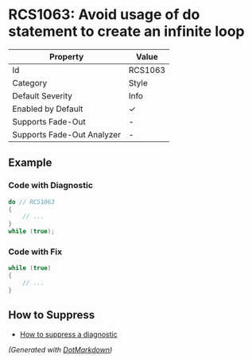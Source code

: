 # RCS1063: Avoid usage of do statement to create an infinite loop

| Property                    | Value    |
| --------------------------- | -------- |
| Id                          | RCS1063  |
| Category                    | Style    |
| Default Severity            | Info     |
| Enabled by Default          | &#x2713; |
| Supports Fade\-Out          | \-       |
| Supports Fade\-Out Analyzer | \-       |

## Example

### Code with Diagnostic

```csharp
do // RCS1063
{
    // ...
}
while (true);
```

### Code with Fix

```csharp
while (true)
{
    // ...
}
```

## How to Suppress

* [How to suppress a diagnostic](../HowToConfigureAnalyzers#how-to-suppress-a-diagnostic)

*\(Generated with [DotMarkdown](http://github.com/JosefPihrt/DotMarkdown)\)*